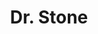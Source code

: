 ---
layout: lecteur.njk
tags : stone

title : Dr. Stone
episode : 20
saison : 1
iframe : https://dood.to/e/35l6e2uj36dw

cc :  VostFr
---